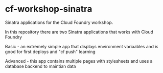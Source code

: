 cf-workshop-sinatra
================

Sinatra applications for the Cloud Foundry workshop.

In this repository there are two Sinatra applications that works with Cloud Foundry

Basic - an extremely simple app that displays environment variaables and is good for first deploys and "cf push" learning

Advanced - this app contains multiple pages with stylesheets and uses a database backend to maintian data 
